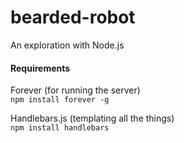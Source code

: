 bearded-robot
=============

An exploration with Node.js

#### Requirements

Forever (for running the server)  
```npm install forever -g```

Handlebars.js (templating all the things)  
```npm install handlebars```

